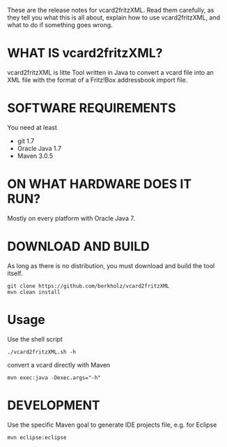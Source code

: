 These are the release notes for vcard2fritzXML.  Read them carefully,
as they tell you what this is all about, explain how to use vcard2fritzXML, 
and what to do if something goes wrong. 

# WHAT IS vcard2fritzXML?

vcard2fritzXML is litte Tool written in Java to convert a vcard file into an XML file 
with the format of a Fritz!Box addressbook import file.

# SOFTWARE REQUIREMENTS

You need at least

 * git 1.7
 * Oracle Java 1.7
 * Maven 3.0.5

# ON WHAT HARDWARE DOES IT RUN?

Mostly on every platform with Oracle Java 7.

# DOWNLOAD AND BUILD

As long as there is no distribution, you must download and build the tool itself.

    git clone https://github.com/berkholz/vcard2fritzXML
    mvn clean install

# Usage

Use the shell script

    ./vcard2fritzXML.sh -h

convert a vcard directly with Maven

    mvn exec:java -Dexec.args="-h"

# DEVELOPMENT

Use the specific Maven goal to generate IDE projects file, e.g. for Eclipse

    mvn eclipse:eclipse

